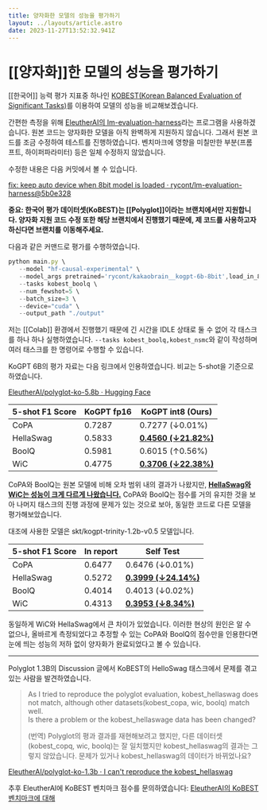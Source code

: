 ```yaml
---
title: 양자화한 모델의 성능을 평가하기
layout: ../layouts/article.astro
date: 2023-11-27T13:52:32.941Z
---
```


# [[양자화]]한 모델의 성능을 평가하기

[[한국어]] 능력 평가 지표중 하나인 [KOBEST(Korean Balanced Evaluation of Significant Tasks)](https://arxiv.org/abs/2204.04541)를 이용하여 모델의 성능을 비교해보겠습니다.

간편한 측정을 위해 [EleutherAI의 lm-evaluation-harness](https://github.com/EleutherAI/lm-evaluation-harness)라는 프로그램을 사용하겠습니다. 원본 코드는 양자화한 모델을 아직 완벽하게 지원하지 않습니다. 그래서 원본 코드를 조금 수정하여 테스트를 진행하였습니다. 벤치마크에 영향을 미칠만한 부분(프롬프트, 하이퍼파라미터) 등은 일체 수정하지 않았습니다.

수정한 내용은 다음 커밋에서 볼 수 있습니다.

[fix: keep auto device when 8bit model is loaded · rycont/lm-evaluation-harness@5b0e328](https://github.com/rycont/lm-evaluation-harness/commit/5b0e328218643ba0dbe453053c3379d5726a8205)

**중요: 한국어 평가 데이터셋(KoBEST)는 [[Polyglot]]이라는 브랜치에서만 지원합니다. 양자화 지원 코드 수정 또한 해당 브랜치에서 진행했기 때문에, 제 코드를 사용하고자 하신다면 브랜치를 이동해주세요.**

다음과 같은 커맨드로 평가를 수행하였습니다.

```javascript
python main.py \
   --model "hf-causal-experimental" \
   --model_args pretrained='rycont/kakaobrain__kogpt-6b-8bit',load_in_8bit=True \
   --tasks kobest_boolq \
   --num_fewshot=5 \
   --batch_size=3 \
   --device="cuda" \
   --output_path "./output"
```

저는 [[Colab]] 환경에서 진행했기 때문에 긴 시간을 IDLE 상태로 둘 수 없어 각 태스크를 하나 하나 실행하였습니다. `--tasks kobest_boolq,kobest_nsmc`와 같이 작성하며 여러 태스크를 한 명령어로 수행할 수 있습니다.

KoGPT 6B의 평가 자료는 다음 링크에서 인용하였습니다. 비교는 5-shot을 기준으로 하였습니다.

[EleutherAI/polyglot-ko-5.8b · Hugging Face](https://huggingface.co/EleutherAI/polyglot-ko-5.8b)

| 5-shot F1 Score | KoGPT fp16 | KoGPT int8 (Ours)           |
| --------------- | ---------- | --------------------------- |
| CoPA            | 0.7287     | 0.7277 (↓0.01%)             |
| HellaSwag       | 0.5833     | **<u>0.4560 (↓21.82%)</u>** |
| BoolQ           | 0.5981     | 0.6015 (↑0.56%)             |
| WiC             | 0.4775     | **<u>0.3706 (↓22.38%)</u>** |

CoPA와 BoolQ는 원본 모델에 비해 오차 범위 내의 결과가 나왔지만, **<u>HellaSwag와 WiC는 성능이 크게 다르게 나왔습니다.</u>** CoPA와 BoolQ는 점수를 거의 유지한 것을 보아 나머지 태스크의 진행 과정에 문제가 있는 것으로 보아, 동일한 코드로 다른 모델을 평가해보았습니다.

대조에 사용한 모델은 skt/kogpt-trinity-1.2b-v0.5 모델입니다.

| 5-shot F1 Score | In report | Self Test                   |
| --------------- | --------- | --------------------------- |
| CoPA            | 0.6477    | 0.6476 (↓0.01%)             |
| HellaSwag       | 0.5272    | **<u>0.3999 (↓24.14%)</u>** |
| BoolQ           | 0.4014    | 0.4013 (↓0.02%)             |
| WiC             | 0.4313    | **<u>0.3953 (↓8.34%)</u>**  |

동일하게 WiC와 HellaSwag에서 큰 차이가 있었습니다. 이러한 현상의 원인은 알 수 없으나, 올바르게 측정되었다고 추정할 수 있는 CoPA와 BoolQ의 점수만을 인용한다면 눈에 띄는 성능의 저하 없이 양자화가 완료되었다고 볼 수 있습니다.

---

Polyglot 1.3B의 Discussion 글에서 KoBEST의 HelloSwag 태스크에서 문제를 겪고 있는 사람을 발견하였습니다.

> As I tried to reproduce the polyglot evaluation, kobest_hellaswag does not match, although other datasets(kobest_copa, wic, boolq) match well.\
> Is there a problem or the kobest_hellaswage data has been changed?
>
> (번역) Polyglot의 평과 결과를 재현해보려고 했지만, 다른 데이터셋(kobest_copq, wic, boolq)는 잘 일치했지만 kobest_hellaswag의 결과는 그렇지 않았습니다. 문제가 있거나 kobest_hellaswag의 데이터가 바뀌었나요?

[EleutherAI/polyglot-ko-1.3b · I can't reproduce the kobest_hellaswag](https://huggingface.co/EleutherAI/polyglot-ko-1.3b/discussions/2)

추후 EleutherAI에 KoBEST 벤치마크 점수를 문의하였습니다: [EleutherAI의 KoBEST 벤치마크에 대해](eleutherai-kobest-error)
